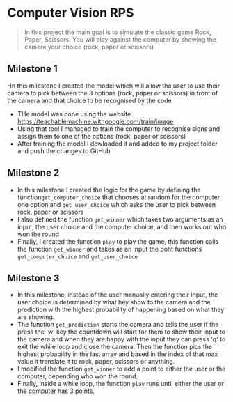 # Computer Vision RPS
>In this project the main goal is to simulate the classic game Rock, Paper, Scissors. You will play against the computer by showing the camera your choice (rock, paper or scissors)

## Milestone 1

-In this milestone I created the model which will allow the user to use their camera to pick between the 3 options (rock, paper or scissors) in front of the camera and that choice to be recognised by the code
- THe model was done using the website https://teachablemachine.withgoogle.com/train/image
- Using that tool I managed to train the computer to recognise signs and assign them to one of the options (rock, paper or scissors)
- After training the model I dowloaded it and added to my project folder and push the changes to GitHub

## Milestone 2

- In this milestone I created the logic for the game by defining the function`get_computer_choice` that chooses at random for the computer one option and `get_user_choice` which asks the user to pick between rock, paper or scissors
- I also defined the function `get_winner` which takes two arguments as an input, the user choice and the computer choice, and then works out who won the round
- Finally, I created the function `play` to play the game, this function calls the function `get_winner` and takes as an input the boht functions `get_computer_choice` and `get_user_choice`

## Milestone 3

- In this milestone, instead of the user manually entering their input, the user choice is determined by what hey show to the camera and the prediction with the highest probability of happening based on what they are showing.
- The function `get_prediction` starts the camera and tells the user if the press the 'w' key the countdown will start for them to show their input to the camera and when they are happy with the input they can press 'q' to exit the while loop and close the camera. Then the function pics the highest probability in the last array and based in the index of that max value it translate it to rock, paper, scissors or anything.
- I modified the function `get_winner` to add a point to either the user or the computer, depending who won the round.
- Finally, inside a while loop, the function `play` runs until either the user or the computer has 3 points.